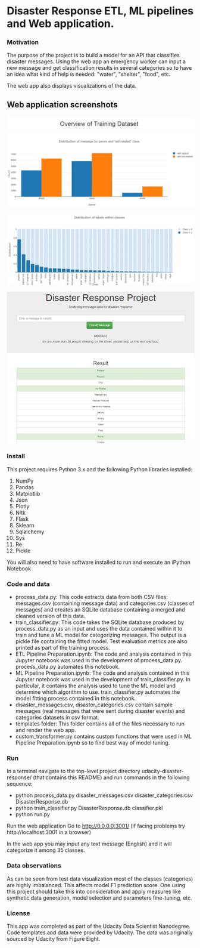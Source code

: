 # Disaster Response ETL, ML pipelines and Web application.

### Motivation
The purpose of the project is to build a model for an API that classifies disaster messages.
Using the web app an emergency worker can input a new message and get classification results in several categories so to have an idea what kind of help is needed: "water", "shelter", "food", etc.  

The web app also displays visualizations of the data.

## Web application screenshots

![file1](https://github.com/Kusainov/udacity-disaster-response/blob/master/file1.JPG)

![file2](https://github.com/Kusainov/udacity-disaster-response/blob/master/file2.JPG)

![file3](https://github.com/Kusainov/udacity-disaster-response/blob/master/file3.JPG)

### Install
This project requires Python 3.x and the following Python libraries installed:

1. NumPy
2. Pandas
3. Matplotlib
4. Json
5. Plotly
6. Nltk
7. Flask
8. Sklearn
9. Sqlalchemy
10. Sys
11. Re
12. Pickle

You will also need to have software installed to run and execute an iPython Notebook

### Code and data

-  process_data.py: This code extracts data from both CSV files: messages.csv (containing message data) and categories.csv (classes of messages) and creates an SQLite database containing a merged and cleaned version of this data.
-  train_classifier.py: This code takes the SQLite database produced by process_data.py as an input and uses the data contained within it to train and tune a ML model for categorizing messages. The output is a pickle file containing the fitted model. Test evaluation metrics are also printed as part of the training process.
-  ETL Pipeline Preparation.ipynb: The code and analysis contained in this Jupyter notebook was used in the development of process_data.py. process_data.py  automates this notebook.
-  ML Pipeline Preparation.ipynb: The code and analysis contained in this Jupyter notebook was used in the development of train_classifier.py. In particular, it contains the analysis used to tune the ML model and determine which algorithm to use. train_classifier.py automates the model fitting process contained in this notebook.
-  disaster_messages.csv, disaster_categories.csv contain sample messages (real messages that were sent during disaster events) and categories datasets in csv format.
-  templates folder: This folder contains all of the files necessary to run and render the web app.
-  custom_transformer.py contains custom functions that were used in ML Pipeline Preparation.ipynb so to find best way of model tuning.

### Run
In a terminal navigate to the top-level project directory udacity-disaster-response/ (that contains this README) and run commands in the following sequence:

-  python process_data.py disaster_messages.csv disaster_categories.csv DisasterResponse.db  
-  python train_classifier.py DisasterResponse.db classifier.pkl
-  python run.py

Run the web application
Go to http://0.0.0.0:3001/ (if facing problems try http://localhost:3001 in a browser)

In the web app you may input any text message (English) and it will categorize it among 35 classes.

### Data observations
As can be seen from test data visualization most of the classes (categories) are highly imbalanced. This affects model F1 prediction score. One using this project should take this into consideration and apply measures like synthetic data generation, model selection and parameters fine-tuning, etc.     

### License
This app was completed as part of the Udacity Data Scientist Nanodegree. Code templates and data were provided by Udacity. The data was originally sourced by Udacity from Figure Eight.
